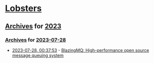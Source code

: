 # [Lobsters](../../../README.md)

## [Archives](../../index.md) for [2023](../index.md)

### [Archives](../../index.md) for [2023-07-28](index.md)

* [2023-07-28, 00:37:53](https://lobste.rs/s/03q1qv/blazingmq_high_performance_open_source) - [BlazingMQ: High-performance open source message queuing system](https://bloomberg.github.io/blazingmq/)
